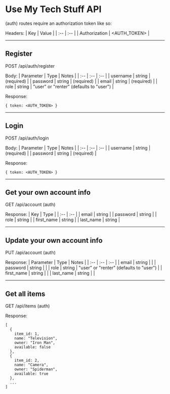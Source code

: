 # Use My Tech Stuff API

(auth) routes require an authorization token like so: 

Headers:
| Key | Value |
| :-- | :-- |
| Authorization | <AUTH_TOKEN> |

---

## Register

POST /api/auth/register

Body:
| Parameter | Type | Notes |
| :-- | :-- | :-- |
| username | string | (required) |
| password | string | (required) |
| email | string | (required) |
| role | string | "user" or "renter" (defaults to "user") |

Response:
```
{ token: <AUTH_TOKEN> }
```

---

## Login

POST /api/auth/login

Body:
| Parameter | Type | Notes |
| :-- | :-- | :-- |
| username | string | (required) |
| password | string | (required) |

Response:
```
{ token: <AUTH_TOKEN> }
```

---

## Get your own account info

GET /api/account (auth)

Response:
| Key | Type |
| :-- | :-- |
| email | string |
| password | string |
| role | string |
| first_name | string |
| last_name | string |

---

## Update your own account info

PUT /api/account (auth)

Response:
| Parameter | Type | Notes |
| :-- | :-- | :-- |
| email | string | |
| password | string | |
| role | string | "user" or "renter" (defaults to "user") |
| first_name | string | |
| last_name | string | |

---

## Get all items

GET /api/items (auth)

Response:
```
[
  {
    item_id: 1,
    name: "Television",
    owner: "Iron Man",
    available: false
  },
  {
    item_id: 2,
    name: "Camera",
    owner: "Spiderman",
    available: true
  },
  ...
]
```


